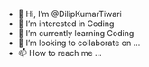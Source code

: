 - 👋 Hi, I’m @DilipKumarTiwari
- 👀 I’m interested in Coding
- 🌱 I’m currently learning Coding
- 💞️ I’m looking to collaborate on ...
- 📫 How to reach me ...

<!---
dilipkt007/dilipkt007 is a ✨ special ✨ repository because its `README.md` (this file) appears on your GitHub profile.
You can click the Preview link to take a look at your changes.
--->
